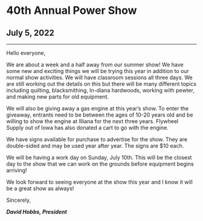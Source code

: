 # 40th Annual Power Show

## July 5, 2022

---

Hello everyone,

We are about a week and a half away from our summer show! We have some new and exciting things we will be trying this year in addition to our normal show activities. We will have classroom sessions all three days. We are still working out the details on this but there will be many different topics including quilting, blacksmithing, In-diana hardwoods, working with pewter, and making new parts for old equipment.

We will also be giving away a gas engine at this year’s show. To enter the giveaway, entrants need to be between the ages of 10-20 years old and be willing to show the engine at Illiana for the next three years. Flywheel Supply out of Iowa has also donated a cart to go with the engine.

We have signs available for purchase to advertise for the show. They are double-sided and may be used year after year. The signs are $10 each.

We will be having a work day on Sunday, July 10th. This will be the closest day to the show that we can work on the grounds before equipment begins arriving!

We look forward to seeing everyone at the show this year and I know it will be a great show as always!

Sincerely,

***David Hobbs, President***
